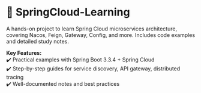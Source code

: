 # 🚀 SpringCloud-Learning
A hands-on project to learn Spring Cloud microservices architecture, covering Nacos, Feign, Gateway, Config, and more. Includes code examples and detailed study notes. 

**Key Features:**  
✔️ Practical examples with Spring Boot 3.3.4 + Spring Cloud  
✔️ Step-by-step guides for service discovery, API gateway, distributed tracing  
✔️ Well-documented notes and best practices  
